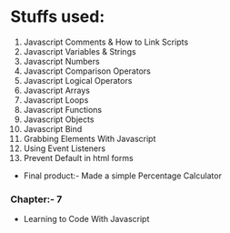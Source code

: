 # Stuffs used:

1. Javascript Comments & How to Link Scripts
2. Javascript Variables & Strings
3. Javascript Numbers
4. Javascript Comparison Operators
5. Javascript Logical Operators
6. Javascript Arrays
7. Javascript Loops
8. Javascript Functions
9. Javascript Objects
10. Javascript Bind
11. Grabbing Elements With Javascript
12. Using Event Listeners
13. Prevent Default in html forms
* Final product:- Made a simple Percentage Calculator


### Chapter:- 7
  * Learning to Code With Javascript
  